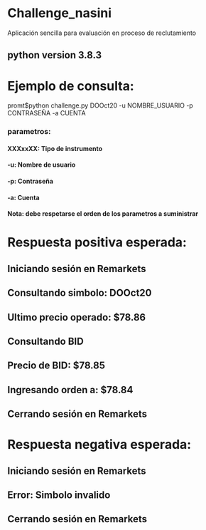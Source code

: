 # Challenge_nasini
Aplicación sencilla para evaluación en proceso de reclutamiento

## python version 3.8.3

# Ejemplo de consulta:

promt$python challenge.py DOOct20 -u NOMBRE_USUARIO -p CONTRASEÑA -a CUENTA

### parametros:
#### XXXxxXX: Tipo de instrumento
#### -u: Nombre de usuario
#### -p: Contraseña
#### -a: Cuenta

#### Nota: debe respetarse el orden de los parametros a suministrar

# Respuesta positiva esperada:

## Iniciando sesión en Remarkets
## Consultando simbolo:   DOOct20
## Ultimo precio operado: $78.86
## Consultando BID
## Precio de BID: $78.85
## Ingresando orden a: $78.84
## Cerrando sesión en Remarkets

# Respuesta negativa esperada:

## Iniciando sesión en Remarkets
## Error:  Simbolo invalido
## Cerrando sesión en Remarkets



